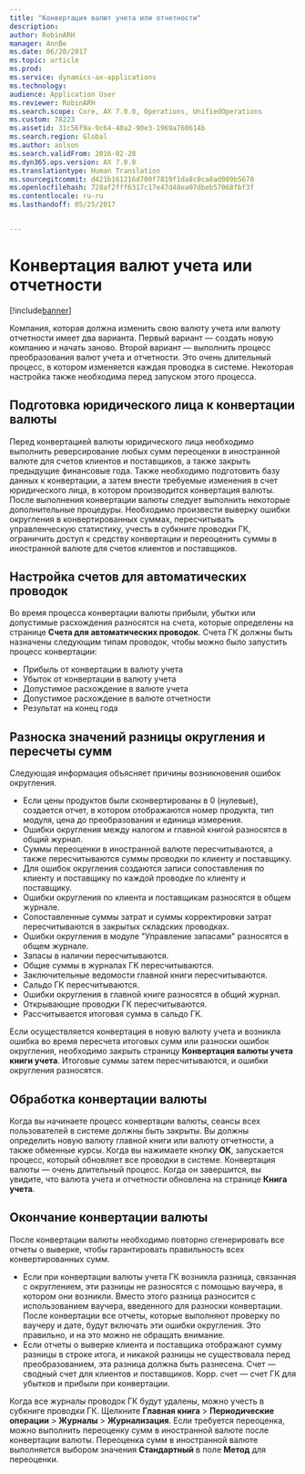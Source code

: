```yaml
---
title: "Конвертация валют учета или отчетности"
description: 
author: RobinARH
manager: AnnBe
ms.date: 06/20/2017
ms.topic: article
ms.prod: 
ms.service: dynamics-ax-applications
ms.technology: 
audience: Application User
ms.reviewer: RobinARH
ms.search.scope: Core, AX 7.0.0, Operations, UnifiedOperations
ms.custom: 78223
ms.assetid: 31c56f9a-9c64-40a2-90e3-1969a760614b
ms.search.region: Global
ms.author: aolson
ms.search.validFrom: 2016-02-28
ms.dyn365.ops.version: AX 7.0.0
ms.translationtype: Human Translation
ms.sourcegitcommit: d421b161216d700f7819f1da8c0ca8ad089b5670
ms.openlocfilehash: 728af2fff6317c17e47d48ea07dbeb57068fbf3f
ms.contentlocale: ru-ru
ms.lasthandoff: 05/25/2017


---
```


# <a name="convert-accounting-or-reporting-currencies"></a>Конвертация валют учета или отчетности

[!include[banner](../includes/banner.md)]




Компания, которая должна изменить свою валюту учета или валюту отчетности имеет два варианта. Первый вариант — создать новую компанию и начать заново. Второй вариант — выполнить процесс преобразования валют учета и отчетности. Это очень длительный процесс, в котором изменяется каждая проводка в системе. Некоторая настройка также необходима перед запуском этого процесса.

## <a name="preparing-the-legal-entity-for-currency-conversion"></a>Подготовка юридического лица к конвертации валюты
Перед конвертацией валюты юридического лица необходимо выполнить реверсирование любых сумм переоценки в иностранной валюте для счетов клиентов и поставщиков, а также закрыть предыдущие финансовые года. Также необходимо подготовить базу данных к конвертации, а затем внести требуемые изменения в счет юридического лица, в котором производится конвертация валюты. После выполнения конвертации валюты следует выполнить некоторые дополнительные процедуры. Необходимо произвести выверку ошибки округления в конвертированных суммах, пересчитывать управленческую статистику, учесть в субкниге проводки ГК, ограничить доступ к средству конвертации и переоценить суммы в иностранной валюте для счетов клиентов и поставщиков.

## <a name="setting-up-accounts-for-automatic-transactions"></a>Настройка счетов для автоматических проводок
Во время процесса конвертации валюты прибыли, убытки или допустимые расхождения разносятся на счета, которые определены на странице **Счета для автоматических проводок**. Счета ГК должны быть назначены следующим типам проводок, чтобы можно было запустить процесс конвертации:

-   Прибыль от конвертации в валюту учета
-   Убыток от конвертации в валюту учета
-   Допустимое расхождение в валюте учета
-   Допустимое расхождение в валюте отчетности
-   Результат на конец года

## <a name="posting-rounding-differences-and-sum-recalculations"></a>Разноска значений разницы округления и пересчеты сумм
Следующая информация объясняет причины возникновения ошибок округления.

-   Если цены продуктов были сконвертированы в 0 (нулевые), создается отчет, в котором отображаются номер продукта, тип модуля, цена до преобразования и единица измерения.
-   Ошибки округления между налогом и главной книгой разносятся в общий журнал.
-   Суммы переоценки в иностранной валюте пересчитываются, а также пересчитываются суммы проводки по клиенту и поставщику.
-   Для ошибок округления создаются записи сопоставления по клиенту и поставщику по каждой проводке по клиенту и поставщику.
-   Ошибки округления по клиента и поставщикам разносятся в общем журнале.
-   Сопоставленные суммы затрат и суммы корректировки затрат пересчитываются в закрытых складских проводках.
-   Ошибки округления в модуле "Управление запасами" разносятся в общем журнале.
-   Запасы в наличии пересчитываются.
-   Общие суммы в журналах ГК пересчитываются.
-   Заключительные ведомости главной книги пересчитываются.
-   Сальдо ГК пересчитываются.
-   Ошибки округления в главной книге разносятся в общий журнал.
-   Открывающие проводки ГК пересчитываются.
-   Рассчитывается итоговая сумма в сальдо ГК.

Если осуществляется конвертация в новую валюту учета и возникла ошибка во время пересчета итоговых сумм или разноски ошибок округления, необходимо закрыть страницу **Конвертация валюты учета книги учета**. Итоговые суммы затем пересчитываются, и ошибки округления разносятся.

## <a name="processing-the-currency-conversion"></a>Обработка конвертации валюты
Когда вы начинаете процесс конвертации валюты, сеансы всех пользователей в системе должны быть закрыты. Вы должны определить новую валюту главной книги или валюту отчетности, а также обменные курсы. Когда вы нажимаете кнопку **ОК**, запускается процесс, который обновляет все проводки в системе. Конвертация валюты — очень длительный процесс. Когда он завершится, вы увидите, что валюта учета и отчетности обновлена на странице **Книга учета**.

## <a name="completing-the-currency-conversion"></a>Окончание конвертации валюты
После конвертации валюты необходимо повторно сгенерировать все отчеты о выверке, чтобы гарантировать правильность всех конвертированных сумм.

-   Если при конвертации валюты учета ГК возникла разница, связанная с округлением, эти разницы не разносятся с помощью ваучера, в котором они возникли. Вместо этого разница разносится с использованием ваучера, введенного для разноски конвертации. После конвертации все отчеты, которые выполняют проверку по ваучеру и дате, будут включать эти ошибки округления. Это правильно, и на это можно не обращать внимание.
-   Если отчеты о выверке клиента и поставщика отображают сумму разницы в строке итога, и никакой разницы не существовала перед преобразованием, эта разница должна быть разнесена. Счет — сводный счет для клиентов и поставщиков. Корр. счет — счет ГК для убытков и прибыли при конвертации.

Когда все журналы проводок ГК будут удалены, можно учесть в субкниге проводки ГК. Щелкните **Главная книга** &gt; **Периодические операции** &gt; **Журналы** &gt; **Журнализация**. Если требуется переоценка, можно выполнить переоценку сумм в иностранной валюте после конвертации валюты. Переоценка сумм в иностранной валюте выполняется выбором значения **Стандартный** в поле **Метод** для переоценки.




